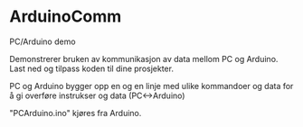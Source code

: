 # ArduinoComm
PC/Arduino demo

Demonstrerer bruken av kommunikasjon av data mellom PC og Arduino.
Last ned og tilpass koden til dine prosjekter.

PC og Arduino bygger opp en og en linje med ulike kommandoer og data for å gi overføre instrukser og data (PC<->Arduino)

"PCArduino.ino" kjøres fra Arduino. 
 
